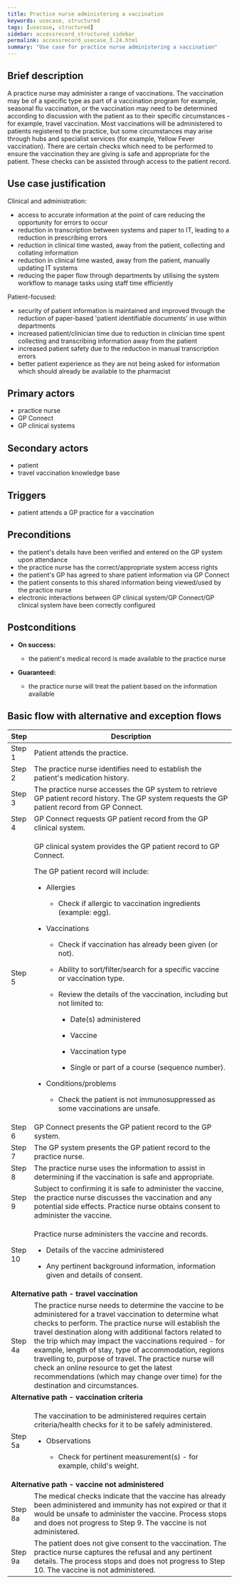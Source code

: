 ```yaml
---
title: Practice nurse administering a vaccination
keywords: usecase, structured
tags: [usecase, structured] 
sidebar: accessrecord_structured_sidebar
permalink: accessrecord_usecase_3.24.html
summary: "Use case for practice nurse administering a vaccination"
---
```


## Brief description

A practice nurse may administer a range of vaccinations. The vaccination may be of a specific type as part of a vaccination program for example, seasonal flu vaccination, or the vaccination may need to be determined according to discussion with the patient as to their specific circumstances - for example, travel vaccination. Most vaccinations will be administered to patients registered to the practice, but some circumstances may arise through hubs and specialist services (for example,  Yellow Fever vaccination). There are certain checks which need to be performed to ensure the vaccination they are giving is safe and appropriate for the patient. These checks can be assisted through access to the patient record.

## Use case justification

Clinical and administration:

  - access to accurate information at the point of care reducing the opportunity for errors to occur
  - reduction in transcription between systems and paper to IT, leading to a reduction in prescribing errors
  - reduction in clinical time wasted, away from the patient, collecting and collating information
  - reduction in clinical time wasted, away from the patient, manually updating IT systems
  - reducing the paper flow through departments by utilising the system workflow to manage tasks using staff time efficiently

Patient-focused:

  - security of patient information is maintained and improved through the reduction of paper-based 'patient identifiable documents' in use within departments
  - increased patient/clinician time due to reduction in clinician time spent collecting and transcribing information away from the patient
  - increased patient safety due to the reduction in manual transcription errors
  - better patient experience as they are not being asked for information which should already be available to the pharmacist

## Primary actors

  - practice nurse
  - GP Connect
  - GP clinical systems

## Secondary actors

  - patient
  - travel vaccination knowledge base

## Triggers

  - patient attends a GP practice for a vaccination

## Preconditions

  - the patient's details have been verified and entered on the GP system upon attendance
  - the practice nurse has the correct/appropriate system access rights
  - the patient's GP has agreed to share patient information via GP Connect
  - the patient consents to this shared information being viewed/used by the practice nurse
  - electronic interactions between GP clinical system/GP Connect/GP clinical system have been correctly configured

## Postconditions

  - **On success:**
    
      - the patient's medical record is made available to the practice nurse

  - **Guaranteed:**
    
      - the practice nurse will treat the patient based on the information available

## Basic flow with alternative and exception flows

<table>
<thead>
<tr class="header">
<th width="10%"><strong>Step</strong></th>
<th><strong>Description</strong></th>
</tr>
</thead>
<tbody>
<tr class="odd">
<td>Step 1</td>
<td>Patient attends the practice.</td>
</tr>
<tr class="even">
<td>Step 2</td>
<td>The practice nurse identifies need to establish the patient's medication history.</td>
</tr>
<tr class="odd">
<td>Step 3</td>
<td>The practice nurse accesses the GP system to retrieve GP patient record history. The GP system requests the GP patient record from GP Connect.</td>
</tr>
<tr class="even">
<td>Step 4</td>
<td>GP Connect requests GP patient record from the GP clinical system.</td>
</tr>
<tr class="odd">
<td>Step 5</td>
<td><p>GP clinical system provides the GP patient record to GP Connect.</p>
<p>The GP patient record will include:</p>
<ul>
<li><p>Allergies</p>
<ul>
<li><p>Check if allergic to vaccination ingredients (example: egg).</p></li>
</ul></li>
<li><p>Vaccinations</p>
<ul>
<li><p>Check if vaccination has already been given (or not).</p></li>
<li><p>Ability to sort/filter/search for a specific vaccine or vaccination type.</p></li>
<li><p>Review the details of the vaccination, including but not limited to:</p>
<ul>
<li><p>Date(s) administered</p></li>
<li><p>Vaccine</p></li>
<li><p>Vaccination type</p></li>
<li><p>Single or part of a course (sequence number).</p></li>
</ul></li>
</ul></li>
<li><p>Conditions/problems</p>
<ul>
<li><p>Check the patient is not immunosuppressed as some vaccinations are unsafe.</p></li>
</ul></li>
</ul></td>
</tr>
<tr class="even">
<td>Step 6</td>
<td>GP Connect presents the GP patient record to the GP system.</td>
</tr>
<tr class="odd">
<td>Step 7</td>
<td>The GP system presents the GP patient record to the practice nurse.</td>
</tr>
<tr class="even">
<td>Step 8</td>
<td>The practice nurse uses the information to assist in determining if the vaccination is safe and appropriate.</td>
</tr>
<tr class="odd">
<td>Step 9</td>
<td>Subject to confirming it is safe to administer the vaccine, the practice nurse discusses the vaccination and any potential side effects. Practice nurse obtains consent to administer the vaccine.</td>
</tr>
<tr class="even">
<td>Step 10</td>
<td><p>Practice nurse administers the vaccine and records.</p>
<ul>
<li><p>Details of the vaccine administered</p></li>
<li><p>Any pertinent background information, information given and details of consent.</p></li>
</ul></td>
</tr>
<tr class="odd">
<td colspan="2"><strong>Alternative path - travel vaccination</strong></td>
</tr>
<tr class="even">
<td>Step 4a</td>
<td>The practice nurse needs to determine the vaccine to be administered for a travel vaccination to determine what checks to perform. The practice nurse will establish the travel destination along with additional factors related to the trip which may impact the vaccinations required - for example, length of stay, type of accommodation, regions travelling to, purpose of travel. The practice nurse will check an online resource to get the latest recommendations (which may change over time) for the destination and circumstances.</td>
</tr>
<tr class="odd">
<td colspan="2"><strong>Alternative path - vaccination criteria</strong></td>
</tr>
<tr class="even">
<td>Step 5a</td>
<td><p>The vaccination to be administered requires certain criteria/health checks for it to be safely administered.</p>
<ul>
<li><p>Observations</p>
<ul>
<li><p>Check for pertinent measurement(s) - for example, child's weight.</p></li>
</ul></li>
</ul></td>
</tr>
<tr class="odd">
<td colspan="2"><strong>Alternative path - vaccine not administered</strong></td>
</tr>
<tr class="even">
<td>Step 8a</td>
<td>The medical checks indicate that the vaccine has already been administered and immunity has not expired or that it would be unsafe to administer the vaccine. Process stops and does not progress to Step 9. The vaccine is not administered.</td>
</tr>
<tr class="odd">
<td>Step 9a</td>
<td>The patient does not give consent to the vaccination. The practice nurse captures the refusal and any pertinent details. The process stops and does not progress to Step 10. The vaccine is not administered.</td>
</tr>
</tbody>
</table>

